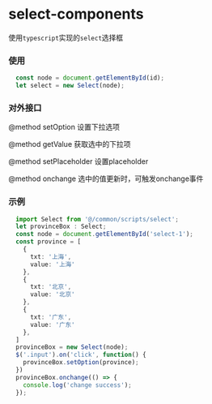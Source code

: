 # select-components
使用`typescript`实现的`select`选择框

### 使用
```typescript
  const node = document.getElementById(id);
  let select = new Select(node);
```

### 对外接口
@method setOption 设置下拉选项

@method getValue 获取选中的下拉项

@method setPlaceholder 设置placeholder

@method onchange 选中的值更新时，可触发onchange事件

### 示例
```typescript
  import Select from '@/common/scripts/select';
  let provinceBox : Select;
  const node = document.getElementById('select-1');
  const province = [
    {
      txt: '上海',
      value: '上海'
    },
    {
      txt: '北京',
      value: '北京'
    },
    {
      txt: '广东',
      value: '广东'
    },
  ]
  provinceBox = new Select(node);
  $('.input').on('click', function() {
    provinceBox.setOption(province);
  })
  provinceBox.onchange(() => {
    console.log('change success');
  });
```
